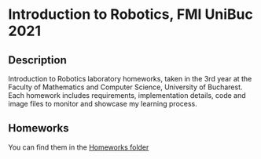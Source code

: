 # Introduction to Robotics, FMI UniBuc 2021

## Description

  Introduction to Robotics laboratory homeworks, taken in the 3rd year at the Faculty of Mathematics and Computer Science, University of Bucharest. Each homework includes requirements, implementation details, code and image files to monitor and showcase my learning process.

## Homeworks

  You can find them in the [Homeworks folder](LabHomeworks)